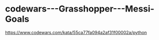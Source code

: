 # codewars---Grasshopper---Messi-Goals
https://www.codewars.com/kata/55ca77fa094a2af31f00002a/python
